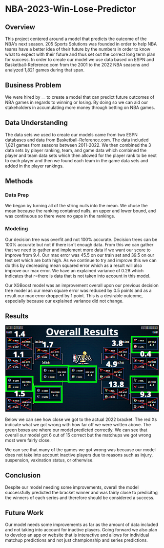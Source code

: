 # NBA-2023-Win-Lose-Predictor
## Overview 
This project centered around a model that predicts the outcome of the NBA's next season. 205 Sports Solutions was founded in order to help NBA teams have a better idea of their future by the numbers in order to know what to expect with their future and thus set out the correct long term plan for success. In order to create our model we use data based on ESPN and Basketball-Reference.com from the 2001 to the 2022 NBA seasons and analyzed 1,821 games during that span.

## Business Problem
We were hired by __ to create a model that can predict future outcomes of NBA games in regards to winning or losing. By doing so we can aid our stakeholders in accumulating more money through betting on NBA games.

## Data Understanding 
The data sets we used to create our models came from two ESPN databases and data from Basketball-Reference.com. The data included 1,821 games from seasons between 2011-2022. We then combined the 3 data sets by player ranking, team, and game data which combined the player and team data sets which then allowed for the player rank to be next to each player and then we found each team in the game data sets and added in the player rankings.  

## Methods


### Data Prep
We began by turning all of the string nulls into the mean. We chose the mean because the ranking contained nulls, an upper and lower bound, and was continuous so there were no gaps in the rankings. 

### Modeling
Our decision tree was overfit and not 100% accurate. Decision trees can be 100% accurate but not if there isn't enough data. From this we can gather that we need to gather and implement more data if we want our score to improve from 9.4. Our max error was 45.5 on our train set and 39.5 on our test set which are both high. As we continue to try and improve this we can do this by decreasing mean squared error which as a result will also improve our max error. We have an explained variance of 0.28 which indicates that r=there is data that is not taken into account in this model. 

Our XGBoost model was an improvement overall upon our previous decision tree model as our mean square error was reduced by 0.5 points and as a result our max error dropped by 1 point. This is a desirable outcome, especially because our explained variance did not change. 

## Results

![](Data/Team_bracket_2022.PNG)

Below we can see how close we got to the actual 2022 bracket. The red Xs indicate what we got wrong with how far off we were written above. The green boxes are where our model predicted correctly. We can see that overall our model got 6 out of 15 correct but the matchups we got wrong most were fairly close. 

We can see that many of the games we got wrong was because our model does not take into account inactive players due to reasons such as injury, suspension, vaxination status, or otherwise.

## Conclusion
Despite our model needing some improvements, overall the model successfully predicted the bracket winner and was fairly close to predicitng the winners of each series and therefore should be considered a success.

## Future Work
Our model needs some improvements as far as the amount of data included and not taking into account for inactive players. Going forward we also plan to develop an app or website that is interactive and allows for individual matchup predictions and not just championship and series predictions.



